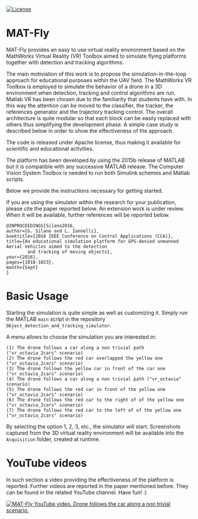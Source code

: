 [![License](https://img.shields.io/badge/License-Apache%202.0-blue.svg)](https://opensource.org/licenses/Apache-2.0)

# MAT-Fly
MAT-Fly provides an easy to use virtual reality environment based on the MathWorks Virtual Reality (VR) Toolbox aimed to simulate flying platforms together with detection and tracking algorithms.

The main motiviation of this work is to propose the simulation-in-the-loop approach for educational purposes within the UAV field. The MathWorks VR Toolbox is employed to simulate the behavior of a drone in a 3D environment when detection, tracking and control algorithms are run. Matlab VR has been chosen due to the familiarity that students have with. In this way the attention can be moved to the classifier, the tracker, the references generator and the trajectory tracking control. The overall architecture is quite modular so that each block can be easily replaced with others thus simplifying the development phase. A simple case study is described below in order to show the effectiveness of the approach.

The code is released under Apache license, thus making it available for scientific and educational activities.

The platform has been developed by using the 2015b release of MATLAB but it is compatible with any successive MATLAB release. The Computer Vision System Toolbox is needed to run both Simulink schemes and Matlab scripts.

Below we provide the instructions necessary for getting started. 

If you are using the simulator within the research for your publication, please cite the paper reported below. An extension work is under review. When it will be available, further references will be reported below.

```
@INPROCEEDINGS{Silano2016, 
author={G. Silano and L. Iannelli}, 
booktitle={2016 IEEE Conference on Control Applications (CCA)}, 
title={An educational simulation platform for GPS-denied unmanned Aerial Vehicles aimed to the detection
        and tracking of moving objects}, 
year={2016},
pages={1018-1023},  
month={Sept}
}
 ```
 
# Basic Usage

Starting the simulation is quite simple as well as customizing it. Simply run the MATLAB ```main``` script in the repository ```Object_detection_and_tracking_simulator```.

A menu allows to choose the simulation you are interested in:

```
(1) The drone follows a car along a non trivial path ("vr_octavia_2cars" scenario)
(2) The drone follows the red car overlapped the yellow one ("vr_octavia_2cars" scenario)
(3) The drone follows the yellow car in front of the car one ("vr_octavia_2cars" scenario) 
(4) The drone follows a car along a non trivial path ("vr_octavia" scenario)
(5) The drone follows the red car in front of the yellow one ("vr_octavia_2cars" scenario) 
(6) The drone follows the red car to the right of of the yellow one ("vr_octavia_2cars" scenario) 
(7) The drone follows the red car to the left of of the yellow one ("vr_octavia_2cars" scenario) 
```

By selecting the option 1, 2, 3, etc., the simulator will start. Screenshots captured from the 3D virtual reality environment will be available into the ```Acquisition``` folder, created at runtime.
 
# YouTube videos

In such section a video providing the effectiveness of the platform is reported. Further videos are reported in the paper mentioned before. They can be found in the related YouTube channel. Have fun! :)

[![MAT-Fly YouTube video. Drone follows the car along a non trivial scenario.](https://github.com/gsilano/MAT-Fly/wiki/images/Miniature_MAT-Fly.png)](https://youtu.be/b8mTHRkRDmA "MAT-Fly, YouTube video. Drone follows the car along a non trivial scenario.")
